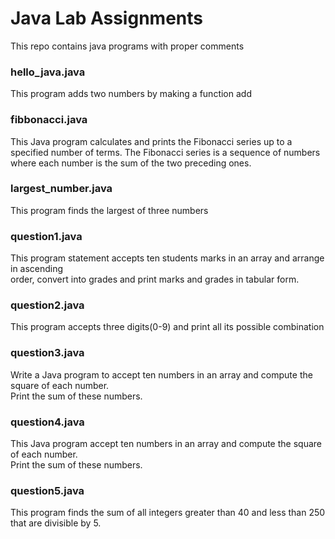 # Java Lab Assignments
This repo contains java programs with proper comments 
<h3>hello_java.java</h3>
This program adds two numbers by making a function add
<h3>fibbonacci.java</h3>
 This Java program calculates and prints the Fibonacci series up to a specified number of terms.
 The Fibonacci series is a sequence of numbers where each number is the sum of the two preceding ones.
 <h3>largest_number.java</h3>
 This program finds the largest of three numbers
 <h3>question1.java</h3>
  This program statement accepts ten students marks in an array and arrange in ascending <br> order, convert into grades and print marks and grades in tabular form.
<h3>question2.java</h3>
This program accepts three digits(0-9) and print all its possible combination
<h3>question3.java</h3>
Write a Java program to accept ten numbers in an array and compute the square of each number.<br> Print the sum of these numbers.
<h3>question4.java</h3>
This Java program accept ten numbers in an array and compute the square of each number.<br> Print the sum of these numbers.
<h3>question5.java</h3>
 This program finds the sum of all integers greater than 40 and less than 250 that are divisible by 5.
